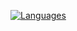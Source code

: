 [![Languages](https://img.shields.io/github/languages/count/Hafsajillani/Grocery-bud)](https://github.com/Hafsajillani/Grocery-bud)
